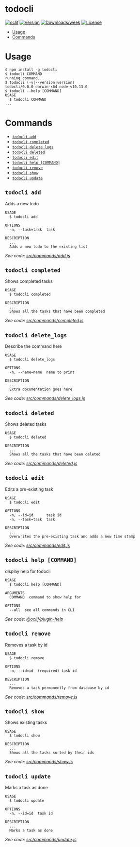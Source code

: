 todocli
=======



[![oclif](https://img.shields.io/badge/cli-oclif-brightgreen.svg)](https://oclif.io)
[![Version](https://img.shields.io/npm/v/todocli.svg)](https://npmjs.org/package/todocli)
[![Downloads/week](https://img.shields.io/npm/dw/todocli.svg)](https://npmjs.org/package/todocli)
[![License](https://img.shields.io/npm/l/todocli.svg)](https://github.com/msweeney777/todocli/blob/master/package.json)

<!-- toc -->
* [Usage](#usage)
* [Commands](#commands)
<!-- tocstop -->
# Usage
<!-- usage -->
```sh-session
$ npm install -g todocli
$ todocli COMMAND
running command...
$ todocli (-v|--version|version)
todocli/0.0.0 darwin-x64 node-v10.13.0
$ todocli --help [COMMAND]
USAGE
  $ todocli COMMAND
...
```
<!-- usagestop -->
# Commands
<!-- commands -->
* [`todocli add`](#todocli-add)
* [`todocli completed`](#todocli-completed)
* [`todocli delete_logs`](#todocli-delete_logs)
* [`todocli deleted`](#todocli-deleted)
* [`todocli edit`](#todocli-edit)
* [`todocli help [COMMAND]`](#todocli-help-command)
* [`todocli remove`](#todocli-remove)
* [`todocli show`](#todocli-show)
* [`todocli update`](#todocli-update)

## `todocli add`

Adds a new todo

```
USAGE
  $ todocli add

OPTIONS
  -n, --task=task  task

DESCRIPTION
  ...
  Adds a new todo to the existing list
```

_See code: [src/commands/add.js](https://github.com/msweeney777/todocli/blob/v0.0.0/src/commands/add.js)_

## `todocli completed`

Shows completed tasks

```
USAGE
  $ todocli completed

DESCRIPTION
  ...
  Shows all the tasks that have been completed
```

_See code: [src/commands/completed.js](https://github.com/msweeney777/todocli/blob/v0.0.0/src/commands/completed.js)_

## `todocli delete_logs`

Describe the command here

```
USAGE
  $ todocli delete_logs

OPTIONS
  -n, --name=name  name to print

DESCRIPTION
  ...
  Extra documentation goes here
```

_See code: [src/commands/delete_logs.js](https://github.com/msweeney777/todocli/blob/v0.0.0/src/commands/delete_logs.js)_

## `todocli deleted`

Shows deleted tasks

```
USAGE
  $ todocli deleted

DESCRIPTION
  ...
  Shows all the tasks that have been deleted
```

_See code: [src/commands/deleted.js](https://github.com/msweeney777/todocli/blob/v0.0.0/src/commands/deleted.js)_

## `todocli edit`

Edits a pre-existing task

```
USAGE
  $ todocli edit

OPTIONS
  -n, --id=id      task id
  -n, --task=task  task

DESCRIPTION
  ...
  Overwrites the pre-existing task and adds a new time stamp
```

_See code: [src/commands/edit.js](https://github.com/msweeney777/todocli/blob/v0.0.0/src/commands/edit.js)_

## `todocli help [COMMAND]`

display help for todocli

```
USAGE
  $ todocli help [COMMAND]

ARGUMENTS
  COMMAND  command to show help for

OPTIONS
  --all  see all commands in CLI
```

_See code: [@oclif/plugin-help](https://github.com/oclif/plugin-help/blob/v2.1.6/src/commands/help.ts)_

## `todocli remove`

Removes a task by id

```
USAGE
  $ todocli remove

OPTIONS
  -n, --id=id  (required) task id

DESCRIPTION
  ...
  Removes a task permanently from database by id
```

_See code: [src/commands/remove.js](https://github.com/msweeney777/todocli/blob/v0.0.0/src/commands/remove.js)_

## `todocli show`

Shows existing tasks

```
USAGE
  $ todocli show

DESCRIPTION
  ...
  Shows all the tasks sorted by their ids
```

_See code: [src/commands/show.js](https://github.com/msweeney777/todocli/blob/v0.0.0/src/commands/show.js)_

## `todocli update`

Marks a task as done

```
USAGE
  $ todocli update

OPTIONS
  -n, --id=id  task id

DESCRIPTION
  ...
  Marks a task as done
```

_See code: [src/commands/update.js](https://github.com/msweeney777/todocli/blob/v0.0.0/src/commands/update.js)_
<!-- commandsstop -->
